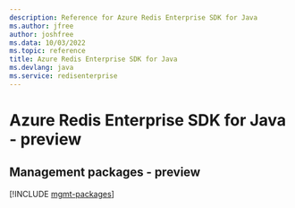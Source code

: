 ```yaml
---
description: Reference for Azure Redis Enterprise SDK for Java
ms.author: jfree
author: joshfree
ms.data: 10/03/2022
ms.topic: reference
title: Azure Redis Enterprise SDK for Java
ms.devlang: java
ms.service: redisenterprise
---
```

# Azure Redis Enterprise SDK for Java - preview

## Management packages - preview
[!INCLUDE [mgmt-packages](redis-enterprise-mgmt-index.md)]